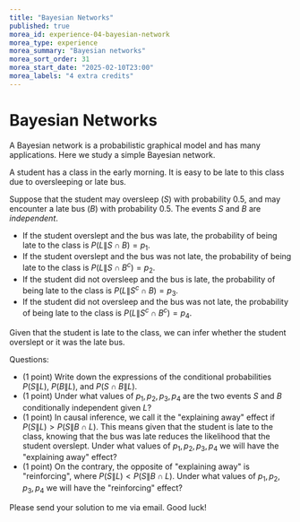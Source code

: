 ```yaml
---
title: "Bayesian Networks"
published: true
morea_id: experience-04-bayesian-network
morea_type: experience
morea_summary: "Bayesian networks"
morea_sort_order: 31
morea_start_date: "2025-02-10T23:00"
morea_labels: "4 extra credits"
---
```


# Bayesian Networks

A Bayesian network is a probabilistic graphical model and has many applications. Here we study a simple Bayesian network.

A student has a class in the early morning. It is easy to be late to this class due to oversleeping or late bus. 

Suppose that the student may oversleep ($S$) with probability 0.5, and may encounter a late bus ($B$) with probability 0.5. The events $S$ and $B$ are *independent*.

- If the student overslept and the bus was late, the probability of being late to the class is $P(L \| S \cap B) = p_1$.
- If the student overslept and the bus was not late, the probability of being late to the class is $P(L \| S \cap B^c) = p_2$.
- If the student did not oversleep and the bus is late, the probability of being late to the class is $P(L \| S^c \cap B) = p_3$.
- If the student did not oversleep and the bus was not late, the probability of being late to the class is $P(L \| S^c \cap B^c) = p_4$.

Given that the student is late to the class, we can infer whether the student overslept or it was the late bus.

Questions:
- (1 point) Write down the expressions of the conditional probabilities $P(S \| L)$, $P(B \| L)$, and $P( S \cap B \| L)$.
- (1 point) Under what values of $p_1, p_2, p_3, p_4$ are the two events $S$ and $B$ conditionally independent given $L$?
- (1 point) In causal inference, we call it the "explaining away" effect if $P(S \| L) > P(S \| B \cap L)$. This means given that the student is late to the class, knowing that the bus was late reduces the likelihood that the student overslept. Under what values of $p_1, p_2, p_3, p_4$ we will have the "explaining away" effect?
- (1 point) On the contrary, the opposite of "explaining away" is "reinforcing", where $P(S \| L) < P(S \| B \cap L)$. Under what values of $p_1, p_2, p_3, p_4$ we will have the "reinforcing" effect?

Please send your solution to me via email. Good luck!
